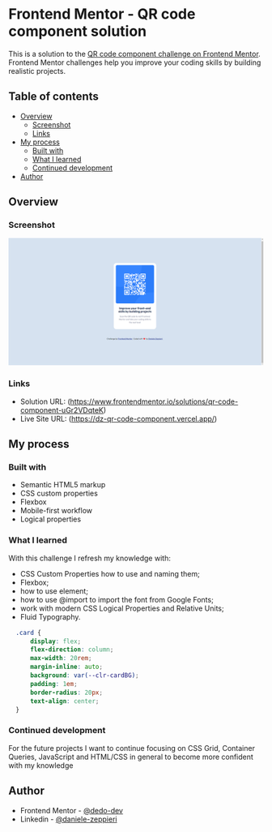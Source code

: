 # Frontend Mentor - QR code component solution

This is a solution to the [QR code component challenge on Frontend Mentor](https://www.frontendmentor.io/challenges/qr-code-component-iux_sIO_H). Frontend Mentor challenges help you improve your coding skills by building realistic projects.

## Table of contents

- [Overview](#overview)
  - [Screenshot](#screenshot)
  - [Links](#links)
- [My process](#my-process)
  - [Built with](#built-with)
  - [What I learned](#what-i-learned)
  - [Continued development](#continued-development)
- [Author](#author)

## Overview

### Screenshot

![](./images/qr-code-component.png)

### Links

- Solution URL: (https://www.frontendmentor.io/solutions/qr-code-component-uGr2VDqteK)
- Live Site URL: (https://dz-qr-code-component.vercel.app/)

## My process

### Built with

- Semantic HTML5 markup
- CSS custom properties
- Flexbox
- Mobile-first workflow
- Logical properties

### What I learned

With this challenge I refresh my knowledge with:

- CSS Custom Properties how to use and naming them;
- Flexbox;
- how to use <picture> element;
- how to use @import to import the font from Google Fonts;
- work with modern CSS Logical Properties and Relative Units;
- Fluid Typography.

```css
  .card {
      display: flex;
      flex-direction: column;
      max-width: 20rem;
      margin-inline: auto;
      background: var(--clr-cardBG);
      padding: 1em;
      border-radius: 20px;
      text-align: center;
  }
```

### Continued development

For the future projects I want to continue focusing on CSS Grid, Container Queries, JavaScript and HTML/CSS in general to become more confident with my knowledge

## Author

- Frontend Mentor - [@dedo-dev](https://www.frontendmentor.io/profile/dedo-dev)
- Linkedin - [@daniele-zeppieri](https://www.linkedin.com/in/daniele-zeppieri-0b1a36252/)
